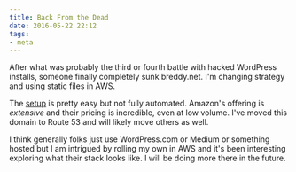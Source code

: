 ```yaml
---
title: Back From the Dead
date: 2016-05-22 22:12
tags:
- meta
---
```


After what was probably the third or fourth battle with hacked WordPress installs, someone finally completely sunk breddy.net. I'm changing strategy and using static files in AWS.

The [setup](http://docs.aws.amazon.com/gettingstarted/latest/swh/website-hosting-intro.html) is pretty easy but not fully automated. Amazon's offering is *extensive* and their pricing is incredible, even at low volume. I've moved this domain to Route 53 and will likely move others as well.

I think generally folks just use WordPress.com or Medium or something hosted but I am intrigued by rolling my own in AWS and it's been interesting exploring what their stack looks like. I will be doing more there in the future.

